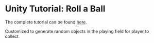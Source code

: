 # Unity Tutorial: Roll a Ball

The complete tutorial can be found [here](https://unity3d.com/learn/tutorials/projects/roll-ball-tutorial/).

Customized to generate random objects in the playing field for player to collect.
